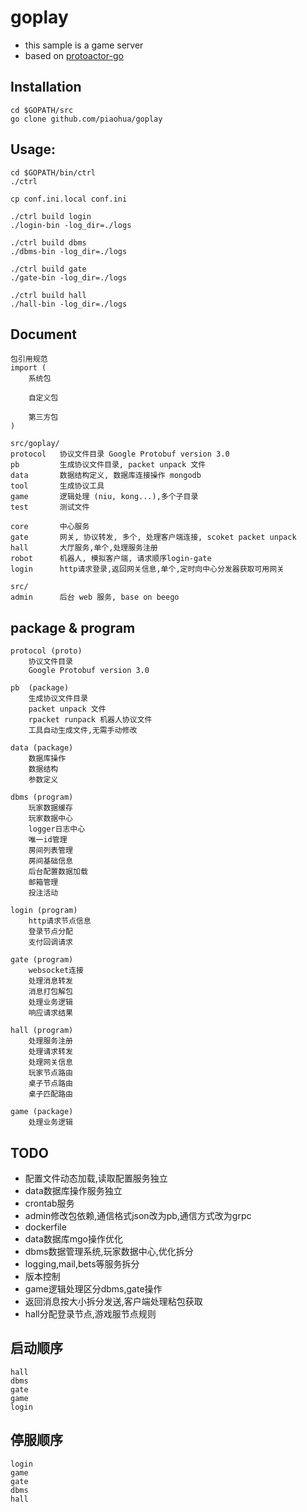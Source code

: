 # goplay
* this sample is a game server
* based on [protoactor-go](https://github.com/AsynkronIT/protoactor-go)

## Installation
```
cd $GOPATH/src
go clone github.com/piaohua/goplay
```

## Usage:
```
cd $GOPATH/bin/ctrl
./ctrl

cp conf.ini.local conf.ini

./ctrl build login
./login-bin -log_dir=./logs

./ctrl build dbms
./dbms-bin -log_dir=./logs

./ctrl build gate
./gate-bin -log_dir=./logs

./ctrl build hall
./hall-bin -log_dir=./logs
```

## Document
```
包引用规范
import (
    系统包

    自定义包

    第三方包
)

src/goplay/
protocol   协议文件目录 Google Protobuf version 3.0
pb         生成协议文件目录, packet unpack 文件
data       数据结构定义, 数据库连接操作 mongodb
tool       生成协议工具
game       逻辑处理 (niu, kong...),多个子目录
test       测试文件

core       中心服务
gate       网关, 协议转发, 多个, 处理客户端连接, scoket packet unpack
hall       大厅服务,单个,处理服务注册
robot      机器人, 模拟客户端, 请求顺序login-gate
login      http请求登录,返回网关信息,单个,定时向中心分发器获取可用网关

src/
admin      后台 web 服务, base on beego
```

## package & program
```
protocol (proto)
    协议文件目录
    Google Protobuf version 3.0

pb  (package)
    生成协议文件目录
    packet unpack 文件
    rpacket runpack 机器人协议文件
    工具自动生成文件,无需手动修改

data (package)
    数据库操作
    数据结构
    参数定义

dbms (program)
    玩家数据缓存
    玩家数据中心
    logger日志中心
    唯一id管理
    房间列表管理
    房间基础信息
    后台配置数据加载
    邮箱管理
    投注活动

login (program)
    http请求节点信息
    登录节点分配
    支付回调请求

gate (program)
    websocket连接
    处理消息转发
    消息打包解包
    处理业务逻辑
    响应请求结果

hall (program)
    处理服务注册
    处理请求转发
    处理网关信息
    玩家节点路由
    桌子节点路由
    桌子匹配路由

game (package)
    处理业务逻辑
```

## TODO
* 配置文件动态加载,读取配置服务独立
* data数据库操作服务独立
* crontab服务
* admin修改包依赖,通信格式json改为pb,通信方式改为grpc
* dockerfile
* data数据库mgo操作优化
* dbms数据管理系统,玩家数据中心,优化拆分
* logging,mail,bets等服务拆分
* 版本控制
* game逻辑处理区分dbms,gate操作
* 返回消息按大小拆分发送,客户端处理粘包获取
* hall分配登录节点,游戏服节点规则

## 启动顺序
    hall
    dbms
    gate
    game
    login

## 停服顺序
    login
    game
    gate
    dbms
    hall
